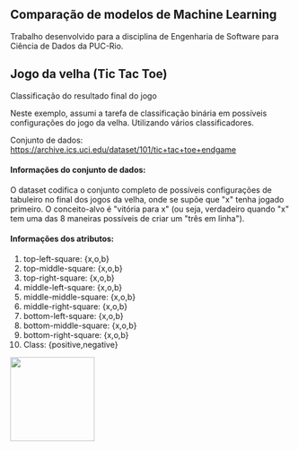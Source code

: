 ## Comparação de modelos de Machine Learning
Trabalho desenvolvido para a disciplina de Engenharia de Software para Ciência de Dados da PUC-Rio.

## Jogo da velha (Tic Tac Toe)

Classificação do resultado final do jogo

Neste exemplo, assumi a tarefa de classificação binária em possíveis configurações do jogo da velha. Utilizando vários classificadores.

Conjunto de dados: https://archive.ics.uci.edu/dataset/101/tic+tac+toe+endgame

#### Informações do conjunto de dados:
O dataset codifica o conjunto completo de possíveis configurações de tabuleiro no final dos jogos da velha, onde se supõe que "x" tenha jogado primeiro.
O conceito-alvo é "vitória para x" (ou seja, verdadeiro quando "x" tem uma das 8 maneiras possíveis de criar um "três em linha").

#### Informações dos atributos:                         
1. top-left-square: {x,o,b} 
2. top-middle-square: {x,o,b} 
3. top-right-square: {x,o,b}                        
4. middle-left-square: {x,o,b} 
5. middle-middle-square: {x,o,b} 
6. middle-right-square: {x,o,b} 
7. bottom-left-square: {x,o,b} 
8. bottom-middle-square: {x,o,b} 
9. bottom-right-square: {x,o,b} 
10. Class: {positive,negative}

<img src = "https://cdn-icons-png.flaticon.com/512/2911/2911124.png" width=150>
